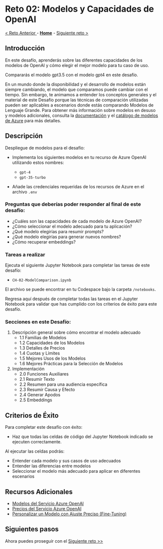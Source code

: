 # Reto 02: Modelos y Capacidades de OpenAI

[< Reto Anterior ](./Challenge-01.md) - **[Home](../README.md)** - [Siguiente reto >](./Challenge-03.md)

## Introducción

En este desafío, aprenderás sobre las diferentes capacidades de los modelos de OpenAI y cómo elegir el mejor modelo para tu caso de uso.

Compararás el modelo gpt3.5 con el modelo gpt4 en este desafío.

En un mundo donde la disponibilidad y el desarrollo de modelos están siempre cambiando, el modelo que comparamos puede cambiar con el tiempo. Sin embargo, te animamos a entender los conceptos generales y el material de este Desafío porque las técnicas de comparación utilizadas pueden ser aplicables a escenarios donde estás comparando Modelos de Lenguaje Grande. Para obtener más información sobre modelos en desuso y modelos adicionales, consulta la [documentación](https://learn.microsoft.com/es-mx/azure/ai-services/openai/concepts/legacy-models) y el [catálogo de modelos de Azure](https://learn.microsoft.com/es-mx/azure/machine-learning/how-to-use-foundation-models?view=azureml-api-2) para más detalles.

## Descripción
Despliegue de modelos para el desafío:
- Implementa los siguientes modelos en tu recurso de Azure OpenAI utilizando estos nombres:
  - `gpt-4`
  - `gpt-35-turbo`

- Añade las credenciales requeridas de los recursos de Azure en el archivo `.env`

### Preguntas que deberías poder responder al final de este desafío:
- ¿Cuáles son las capacidades de cada modelo de Azure OpenAI?
- ¿Cómo seleccionar el modelo adecuado para tu aplicación?
- ¿Qué modelo elegirías para resumir prompts?
- ¿Qué modelo elegirías para generar nuevos nombres?
- ¿Cómo recuperar embeddings?

### Tareas a realizar
Ejecuta el siguiente Jupyter Notebook para completar las tareas de este desafío:
- `CH-02-ModelComparison.ipynb`

El archivo se puede encontrar en tu Codespace bajo la carpeta `/notebooks`.

Regresa aquí después de completar todas las tareas en el Jupyter Notebook para validar que has cumplido con los criterios de éxito para este desafío.

### Secciones en este Desafío:
1. Descripción general sobre cómo encontrar el modelo adecuado
   - 1.1 Familias de Modelos
   - 1.2 Capacidades de los Modelos
   - 1.3 Detalles de Precios
   - 1.4 Cuotas y Límites
   - 1.5 Mejores Usos de los Modelos
   - 1.6 Mejores Prácticas para la Selección de Modelos
2. Implementación
   - 2.0 Funciones Auxiliares
   - 2.1 Resumir Texto
   - 2.2 Resumen para una audiencia específica
   - 2.3 Resumir Causa y Efecto
   - 2.4 Generar Apodos
   - 2.5 Embeddings

## Criterios de Éxito
Para completar este desafío con éxito:

- Haz que todas las celdas de código del Jupyter Notebook indicado se ejecuten correctamente.

Al ejecutar las celdas podrás:
- Entender cada modelo y sus casos de uso adecuados
- Entender las diferencias entre modelos
- Seleccionar el modelo más adecuado para aplicar en diferentes escenarios

## Recursos Adicionales

- [Modelos del Servicio Azure OpenAI](https://learn.microsoft.com/es-mx/azure/cognitive-services/openai/concepts/models)
- [Precios del Servicio Azure OpenAI](https://azure.microsoft.com/es-mx/pricing/details/cognitive-services/openai-service/)
- [Personalizar un Modelo con Ajuste Preciso (Fine-Tuning)](https://learn.microsoft.com/es-mx/azure/cognitive-services/openai/how-to/fine-tuning?pivots=programming-language-studio)

## Siguientes pasos
Ahora puedes proseguir con el [Siguiente reto >>](./Challenge-03.md)